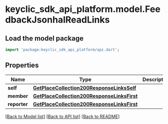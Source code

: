 # keyclic_sdk_api_platform.model.FeedbackJsonhalReadLinks

## Load the model package
```dart
import 'package:keyclic_sdk_api_platform/api.dart';
```

## Properties
Name | Type | Description | Notes
------------ | ------------- | ------------- | -------------
**self** | [**GetPlaceCollection200ResponseLinksSelf**](GetPlaceCollection200ResponseLinksSelf.md) |  | [optional] 
**member** | [**GetPlaceCollection200ResponseLinksFirst**](GetPlaceCollection200ResponseLinksFirst.md) |  | [optional] 
**reporter** | [**GetPlaceCollection200ResponseLinksFirst**](GetPlaceCollection200ResponseLinksFirst.md) |  | [optional] 

[[Back to Model list]](../README.md#documentation-for-models) [[Back to API list]](../README.md#documentation-for-api-endpoints) [[Back to README]](../README.md)


